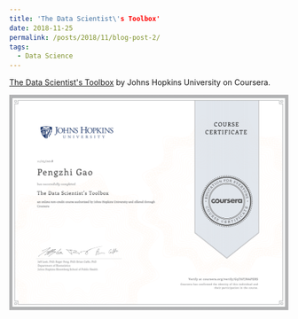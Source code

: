 ```yaml
---
title: 'The Data Scientist\'s Toolbox'
date: 2018-11-25
permalink: /posts/2018/11/blog-post-2/
tags:
  - Data Science
---
```


[The Data Scientist's Toolbox](https://www.coursera.org/learn/data-scientists-tools) by Johns Hopkins University on Coursera.

<div  align="center">
<img src='/images/DS_Toolbox.png'>
</div>
